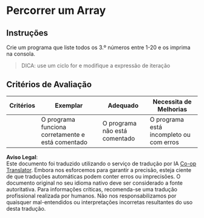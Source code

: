 <!--
CO_OP_TRANSLATOR_METADATA:
{
  "original_hash": "8b2381170bd0fd2870f5889bb8620f02",
  "translation_date": "2025-08-24T12:20:39+00:00",
  "source_file": "2-js-basics/4-arrays-loops/assignment.md",
  "language_code": "pt"
}
-->
# Percorrer um Array

## Instruções

Crie um programa que liste todos os 3.º números entre 1-20 e os imprima na consola.

> DICA: use um ciclo for e modifique a expressão de iteração

## Critérios de Avaliação

| Critérios | Exemplar                                | Adequado                 | Necessita de Melhorias         |
| --------- | --------------------------------------- | ------------------------ | ------------------------------ |
|           | O programa funciona corretamente e está comentado | O programa não está comentado | O programa está incompleto ou com erros |

**Aviso Legal**:  
Este documento foi traduzido utilizando o serviço de tradução por IA [Co-op Translator](https://github.com/Azure/co-op-translator). Embora nos esforcemos para garantir a precisão, esteja ciente de que traduções automáticas podem conter erros ou imprecisões. O documento original no seu idioma nativo deve ser considerado a fonte autoritativa. Para informações críticas, recomenda-se uma tradução profissional realizada por humanos. Não nos responsabilizamos por quaisquer mal-entendidos ou interpretações incorretas resultantes do uso desta tradução.